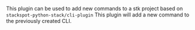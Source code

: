 This plugin can be used to add new commands to a stk project based on `stackspot-python-stack/cli-plugin`
This plugin will add a new command to the previously created CLI.
